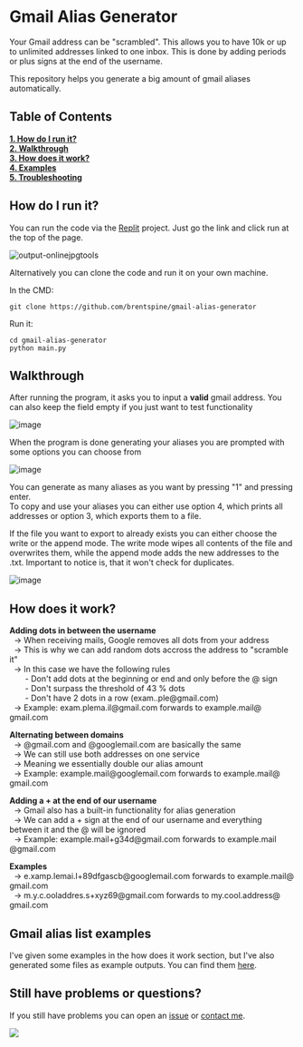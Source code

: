 # Gmail Alias Generator

Your Gmail address can be "scrambled". This allows you to have 10k or up to unlimited addresses linked to one inbox. This is done by adding periods or plus signs at the end of the username. 

This repository helps you generate a big amount of gmail aliases automatically. 

## Table of Contents
**[1. How do I run it?](#how-to-run)**<br>
**[2. Walkthrough](#walkthrough)**<br>
**[3. How does it work?](#how-does-it-work)**<br>
**[4. Examples](#how-does-it-work)**<br>
**[5. Troubleshooting](#trouble-shooting)**

## How do I run it? <span id="how-to-run"></span>
You can run the code via the [Replit](https://replit.com/@brentspine/GenerateGmailAliases) project. Just go the link and click run at the top of the page.

![output-onlinejpgtools](https://github.com/brentspine/gmail-alias-generator/assets/55391576/3d33ecf1-7fd0-48ac-86f2-d73a015d4427)

Alternatively you can clone the code and run it on your own machine.

In the CMD:
```
git clone https://github.com/brentspine/gmail-alias-generator
```

Run it:
```
cd gmail-alias-generator
python main.py
```

## Walkthrough <span id="walkthrough"></span>

After running the program, it asks you to input a **valid** gmail address. You can also keep the field empty if you just want to test functionality

![image](https://github.com/brentspine/gmail-alias-generator/assets/55391576/a7afc421-efea-4e61-8e13-47cd27e5076e)

When the program is done generating your aliases you are prompted with some options you can choose from

![image](https://github.com/brentspine/gmail-alias-generator/assets/55391576/db32e801-caec-4ff6-b13b-c130d5458cc3)

You can generate as many aliases as you want by pressing "1" and pressing enter. <br>
To copy and use your aliases you can either use option 4, which prints all addresses or option 3, which exports them to a file.

If the file you want to export to already exists you can either choose the write or the append mode. The write mode wipes all contents of the file and overwrites them, while the append mode adds the new addresses to the .txt. Important to notice is, that it won't check for duplicates.

![image](https://github.com/brentspine/gmail-alias-generator/assets/55391576/7529133c-219e-435e-a8de-f93465d6b5a9)


## How does it work? <span id="how-does-it-work"></span>

**Adding dots in between the username**<br>
&nbsp;&nbsp;-> When receiving mails, Google removes all dots from your address<br>
&nbsp;&nbsp;-> This is why we can add random dots accross the address to "scramble it"<br>
&nbsp;&nbsp;-> In this case we have the following rules<br>
&nbsp;&nbsp;&nbsp;&nbsp;&nbsp;&nbsp;&nbsp;- Don't add dots at the beginning or end and only before the @ sign<br>
&nbsp;&nbsp;&nbsp;&nbsp;&nbsp;&nbsp;&nbsp;- Don't surpass the threshold of 43 % dots<br>
&nbsp;&nbsp;&nbsp;&nbsp;&nbsp;&nbsp;&nbsp;- Don't have 2 dots in a row (exam..ple@​gmail.com)<br>
&nbsp;&nbsp;-> Example: exam.plema.il@​gmail.com forwards to example.mail@​gmail.com
 
**Alternating between domains**
<br>&nbsp;&nbsp;-> @gmail.com and @googlemail.com are basically the same
<br>&nbsp;&nbsp;-> We can still use both addresses on one service
<br>&nbsp;&nbsp;-> Meaning we essentially double our alias amount
<br>&nbsp;&nbsp;-> Example: example.mail​@googlemail.com forwards to example.mail@​gmail.com

**Adding a + at the end of our username**
<br>&nbsp;&nbsp;-> Gmail also has a built-in functionality for alias generation
<br>&nbsp;&nbsp;-> We can add a + sign at the end of our username and everything between it and the @ will be ignored
<br>&nbsp;&nbsp;-> Example: example.mail+g34d​@gmail.com forwards to example.mail​@gmail.com
 
**Examples**
<br>&nbsp;&nbsp;-> e.xamp.lemai.l+89dfgascb@​googlemail.com forwards to example.mail@​gmail.com
<br>&nbsp;&nbsp;-> m.y.c.ooladdres.s+xyz69@​gmail.com forwards to my.cool.address@​gmail.com

## Gmail alias list examples <span id="examples"></span>

I've given some examples in the how does it work section, but I've also generated some files as example outputs. You can find them [here](https://github.com/brentspine/gmail-alias-generator/tree/main/examples).


## Still have problems or questions? <span id="trouble-shooting"></span>

If you still have problems you can open an [issue](https://github.com/brentspine/gmail-alias-generator/issues) or [contact me](https://linktr.ee/brentspine).

<a href="https://www.buymeacoffee.com/brentspine" rel="nofollow"><img src="https://camo.githubusercontent.com/72239ca228f9e1e3cddaae6c43acb13e22c23f58fdfe78f2c3b44fb9879918d2/68747470733a2f2f696d672e6275796d6561636f666665652e636f6d2f627574746f6e2d6170692f3f746578743d427579206d65206120636f6666656526656d6f6a693d26736c75673d6272656e747370696e6526627574746f6e5f636f6c6f75723d46463546354626666f6e745f636f6c6f75723d66666666666626666f6e745f66616d696c793d436f6d6963266f75746c696e655f636f6c6f75723d30303030303026636f666665655f636f6c6f75723d464644443030" data-canonical-src="https://img.buymeacoffee.com/button-api/?text=Buy me a coffee&amp;emoji=&amp;slug=brentspine&amp;button_colour=FF5F5F&amp;font_colour=ffffff&amp;font_family=Comic&amp;outline_colour=000000&amp;coffee_colour=FFDD00" style="max-width: 100%;"></a>
